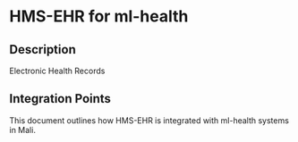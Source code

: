 # HMS-EHR for ml-health

## Description

Electronic Health Records

## Integration Points

This document outlines how HMS-EHR is integrated with ml-health systems in Mali.
